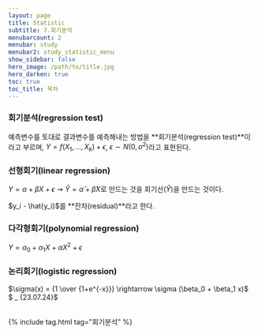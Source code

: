 ```yaml
---
layout: page
title: Statistic
subtitle: 7.회기분석
menubarcount: 2
menubar: study
menubar2: study_statistic_menu
show_sidebar: false
hero_image: /path/to/title.jpg
hero_darken: true
toc: true
toc_title: 목차
---
```


### **회기분석(regression test)**

예측변수를 토대로 결과변수를 예측해내는 방법을 **회기분석(regression test)**이라고 부르며, $Y=f(X_1,…,X_k)+\epsilon$, $\epsilon \sim N(0,\sigma ^2)$라고 표현된다.

### **선형회기(linear regression)**

$Y = \alpha + \beta X + \epsilon \rightsquigarrow \hat{Y}=\hat{\alpha}+\hat{\beta}X$로 만드는 것을 회기선($\hat{Y}$)을 만드는 것이다.

$y_i - \hat{y_i}$를 **잔차(residual)**라고 한다.

### **다각형회기(polynomial regression)**

$Y = \alpha_0 + \alpha_1 X + \alpha X^2 + \epsilon$

### **논리회기(logistic regression)**

$\sigma(x) = {1 \over {1+e^{-x}}} \rightarrow \sigma (\beta_0 + \beta_1 x)$  
$ _ {23.07.24}$<br/><br/>

{% include tag.html tag="회기분석" %}
